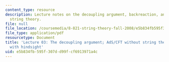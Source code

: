 ```yaml
---
content_type: resource
description: Lecture notes on the decoupling argument, backreaction, and AdS/CFT without
  string theory.
file: null
file_location: /coursemedia/8-821-string-theory-fall-2008/e5b834fb595f307dd99fcf6913971a4c_lecture03.pdf
file_type: application/pdf
resourcetype: Document
title: 'Lecture 03: The decoupling argument; AdS/CFT without string theory, a discovery
  with hindsight'
uid: e5b834fb-595f-307d-d99f-cf6913971a4c
---
```

